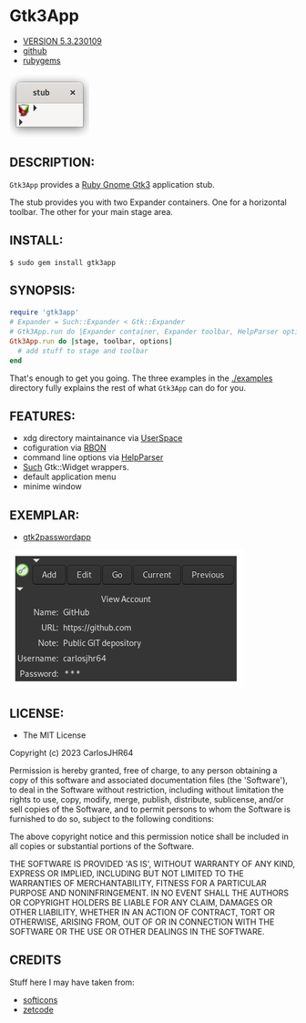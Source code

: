 # Gtk3App

* [VERSION 5.3.230109](https://github.com/carlosjhr64/gtk3app/releases)
* [github](https://www.github.com/carlosjhr64/gtk3app)
* [rubygems](https://rubygems.org/gems/gtk3app)

![stub](examples/stub.png)

## DESCRIPTION:

`Gtk3App` provides a
[Ruby Gnome Gtk3](https://rubygems.org/gems/gtk3)
application stub.

The stub provides you with two Expander containers.
One for a horizontal toolbar.
The other for your main stage area.

## INSTALL:
```console
$ sudo gem install gtk3app
```
## SYNOPSIS:
```ruby
require 'gtk3app'
# Expander = Such::Expander < Gtk::Expander
# Gtk3App.run do |Expander container, Expander toolbar, HelpParser options|
Gtk3App.run do |stage, toolbar, options|
  # add stuff to stage and toolbar 
end
```
That's enough to get you going.
The three examples in the [./examples](https://github.com/carlosjhr64/gtk3app/tree/master/examples)
directory fully explains the rest of what `Gtk3App` can do for you.

## FEATURES:

* xdg directory maintainance via [UserSpace](https://www.github.com/carlosjhr64/user_space)
* cofiguration via [RBON](https://www.github.com/carlosjhr64/rbon)
* command line options via [HelpParser](https://www.github.com/carlosjhr64/Ruby-HelpParser)
* [Such](https://github.com/carlosjhr64/Such) Gtk::Widget wrappers.
* default application menu
* minime window

## EXEMPLAR:

* [gtk2passwordapp](https://github.com/carlosjhr64/gtk2passwordapp)

![demo](examples/demo.png)

## LICENSE:

* The MIT License

Copyright (c) 2023 CarlosJHR64

Permission is hereby granted, free of charge, to any person obtaining
a copy of this software and associated documentation files (the
'Software'), to deal in the Software without restriction, including
without limitation the rights to use, copy, modify, merge, publish,
distribute, sublicense, and/or sell copies of the Software, and to
permit persons to whom the Software is furnished to do so, subject to
the following conditions:

The above copyright notice and this permission notice shall be
included in all copies or substantial portions of the Software.

THE SOFTWARE IS PROVIDED 'AS IS', WITHOUT WARRANTY OF ANY KIND,
EXPRESS OR IMPLIED, INCLUDING BUT NOT LIMITED TO THE WARRANTIES OF
MERCHANTABILITY, FITNESS FOR A PARTICULAR PURPOSE AND NONINFRINGEMENT.
IN NO EVENT SHALL THE AUTHORS OR COPYRIGHT HOLDERS BE LIABLE FOR ANY
CLAIM, DAMAGES OR OTHER LIABILITY, WHETHER IN AN ACTION OF CONTRACT,
TORT OR OTHERWISE, ARISING FROM, OUT OF OR IN CONNECTION WITH THE
SOFTWARE OR THE USE OR OTHER DEALINGS IN THE SOFTWARE.

## CREDITS

Stuff here I may have taken from:

* [softicons](http://www.softicons.com/application-icons/ruby-programming-icons-by-ahmad-galal/ruby-gtk-icon)
* [zetcode](http://zetcode.com/gui/rubygtk/)
